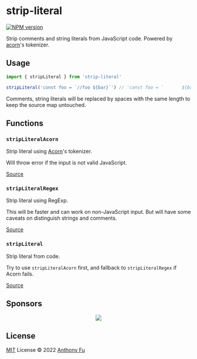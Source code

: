 # strip-literal

[![NPM version](https://img.shields.io/npm/v/strip-literal?color=a1b858&label=)](https://www.npmjs.com/package/strip-literal)

Strip comments and string literals from JavaScript code. Powered by [acorn](https://github.com/acornjs/acorn)'s tokenizer.

## Usage

<!-- eslint-disable no-template-curly-in-string -->

```ts
import { stripLiteral } from 'strip-literal'

stripLiteral('const foo = `//foo ${bar}`') // 'const foo = `       ${bar}`'
```

Comments, string literals will be replaced by spaces with the same length to keep the source map untouched.

## Functions

### `stripLiteralAcorn`

Strip literal using [Acorn](https://github.com/acornjs/acorn)'s tokenizer.

Will throw error if the input is not valid JavaScript.

[Source](./src/acorn.ts)

### `stripLiteralRegex`

Strip literal using RegExp.

This will be faster and can work on non-JavaScript input. But will have some caveats on distinguish strings and comments.

[Source](./src/regex.ts)

### `stripLiteral`

Strip literal from code.

Try to use `stripLiteralAcorn` first, and fallback to `stripLiteralRegex` if Acorn fails.

[Source](./src/index.ts)

## Sponsors

<p align="center">
  <a href="https://cdn.jsdelivr.net/gh/antfu/static/sponsors.svg">
    <img src='https://cdn.jsdelivr.net/gh/antfu/static/sponsors.svg'/>
  </a>
</p>

## License

[MIT](./LICENSE) License © 2022 [Anthony Fu](https://github.com/antfu)
